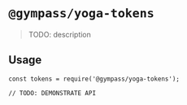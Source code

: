 # `@gympass/yoga-tokens`

> TODO: description

## Usage

```
const tokens = require('@gympass/yoga-tokens');

// TODO: DEMONSTRATE API
```
